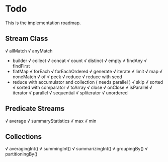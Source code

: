 # Todo

This is the implementation roadmap.

## Stream Class

√ allMatch
√ anyMatch
- builder
√ collect
√ concat
√ count
√ distinct
√ empty
√ findAny
√ findFirst
- flatMap
√ forEach
√ forEachOrdered
√ generate
√ iterate
√ limit
√ map
√ noneMatch
√ of
√ peek
√ reduce
√ reduce with seed
- reduce with accumulator and collection ( needs parallel )
√ skip
√ sorted
√ sorted with comparator
√ toArray
√ close
√ onClose
√ isParallel
√ iterator
√ parallel
√ sequential
√ spliterator
√ unordered

## Predicate Streams

√ average
√ summaryStatistics
√ max
√ min

## Collections

√ averagingInt()
√ summingInt()
√ summarizingInt()
√ groupingBy()
√ partitioningBy()
